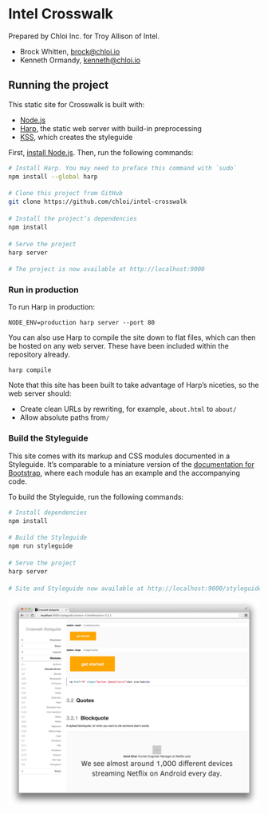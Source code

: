 # Intel Crosswalk

Prepared by Chloi Inc. for Troy Allison of Intel.

- Brock Whitten, [brock@chloi.io](mailto:brock@chloi.io)
- Kenneth Ormandy, [kenneth@chloi.io](mailto:kenneth@chloi.io)

## Running the project

This static site for Crosswalk is built with:

- [Node.js](http://nodejs.org)
- [Harp](http://harpjs.com), the static web server with build-in preprocessing
- [KSS](https://github.com/kss-node/kss-node), which creates the styleguide

First, [install Node.js](http://nodejs.org). Then, run the following commands:

```sh
# Install Harp. You may need to preface this command with `sudo`
npm install --global harp

# Clone this project from GitHub
git clone https://github.com/chloi/intel-crosswalk

# Install the project’s dependencies
npm install

# Serve the project
harp server

# The project is now available at http://localhost:9000
```

### Run in production

To run Harp in production:

```
NODE_ENV=production harp server --port 80
```

You can also use Harp to compile the site down to flat files, which can then be
hosted on any web server. These have been included within the repository already.


```
harp compile
```

Note that this site has been built to take advantage of Harp’s niceties, so the
web server should:

- Create clean URLs by rewriting, for example, `about.html` to `about/`
- Allow absolute paths from`/`

### Build the Styleguide

This site comes with its markup and CSS modules documented in a Styleguide. It’s comparable to a miniature version of the [documentation for Bootstrap](http://getbootstrap.com/css/), where each module has an example and the accompanying code.

To build the Styleguide, run the following commands:

```sh
# Install dependencies
npm install

# Build the Styleguide
npm run styleguide

# Serve the project
harp server

# Site and Styleguide now available at http://localhost:9000/styleguide
```

![](assets/screenshot-styleguide.png)
